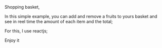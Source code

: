 Shopping basket,

In this simple example, you can add and remove a fruits to yours basket and see in reel time the amount of each item and the total; 

For this, I use reactjs; 

Enjoy it